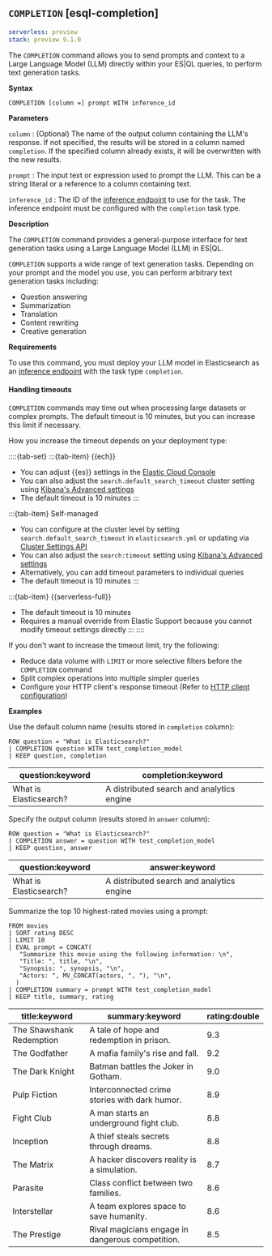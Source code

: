 ## `COMPLETION` [esql-completion]

```yaml {applies_to}
serverless: preview
stack: preview 9.1.0
```

The `COMPLETION` command allows you to send prompts and context to a Large Language Model (LLM) directly within your ES|QL queries, to perform text generation tasks.

**Syntax**

```esql
COMPLETION [column =] prompt WITH inference_id
```

**Parameters**

`column`
:   (Optional) The name of the output column containing the LLM's response.
    If not specified, the results will be stored in a column named `completion`.
    If the specified column already exists, it will be overwritten with the new results.

`prompt`
:   The input text or expression used to prompt the LLM.
    This can be a string literal or a reference to a column containing text.

`inference_id`
:   The ID of the [inference endpoint](docs-content://explore-analyze/elastic-inference/inference-api.md) to use for the task.
    The inference endpoint must be configured with the `completion` task type.

**Description**

The `COMPLETION` command provides a general-purpose interface for
text generation tasks using a Large Language Model (LLM) in ES|QL.

`COMPLETION` supports a wide range of text generation tasks. Depending on your
prompt and the model you use, you can perform arbitrary text generation tasks
including:

- Question answering
- Summarization
- Translation
- Content rewriting
- Creative generation

**Requirements**

To use this command, you must deploy your LLM model in Elasticsearch as
an [inference endpoint](https://www.elastic.co/docs/api/doc/elasticsearch/operation/operation-inference-put) with the
task type `completion`.

#### Handling timeouts

`COMPLETION` commands may time out when processing large datasets or complex prompts. The default timeout is 10 minutes, but you can increase this limit if necessary.

How you increase the timeout depends on your deployment type:

::::{tab-set}
:::{tab-item} {{ech}}
* You can adjust {{es}} settings in the [Elastic Cloud Console](docs-content://deploy-manage/deploy/elastic-cloud/edit-stack-settings.md)
* You can also adjust the `search.default_search_timeout` cluster setting using [Kibana's Advanced settings](kibana://reference/advanced-settings.md#kibana-search-settings)
* The default timeout is 10 minutes
:::

:::{tab-item} Self-managed
* You can configure at the cluster level by setting `search.default_search_timeout` in `elasticsearch.yml` or updating via [Cluster Settings API](https://www.elastic.co/docs/api/doc/elasticsearch/operation/operation-cluster-put-settings)
* You can also adjust the `search:timeout` setting using [Kibana's Advanced settings](kibana://reference/advanced-settings.md#kibana-search-settings)
* Alternatively, you can add timeout parameters to individual queries
* The default timeout is 10 minutes
:::

:::{tab-item} {{serverless-full}}
* The default timeout is 10 minutes
* Requires a manual override from Elastic Support because you cannot modify timeout settings directly
:::
::::

If you don't want to increase the timeout limit, try the following:

* Reduce data volume with `LIMIT` or more selective filters before the `COMPLETION` command
* Split complex operations into multiple simpler queries 
* Configure your HTTP client's response timeout (Refer to [HTTP client configuration](/reference/elasticsearch/configuration-reference/networking-settings.md#_http_client_configuration))


**Examples**

Use the default column name (results stored in `completion` column):

```esql
ROW question = "What is Elasticsearch?"
| COMPLETION question WITH test_completion_model
| KEEP question, completion
```

| question:keyword       | completion:keyword                        |
|------------------------|-------------------------------------------|
| What is Elasticsearch? | A distributed search and analytics engine |

Specify the output column (results stored in `answer` column):

```esql
ROW question = "What is Elasticsearch?"
| COMPLETION answer = question WITH test_completion_model
| KEEP question, answer
```

| question:keyword | answer:keyword |
| --- | --- |
| What is Elasticsearch? | A distributed search and analytics engine |

Summarize the top 10 highest-rated movies using a prompt:

```esql
FROM movies
| SORT rating DESC
| LIMIT 10
| EVAL prompt = CONCAT(
   "Summarize this movie using the following information: \n",
   "Title: ", title, "\n",
   "Synopsis: ", synopsis, "\n",
   "Actors: ", MV_CONCAT(actors, ", "), "\n",
  )
| COMPLETION summary = prompt WITH test_completion_model
| KEEP title, summary, rating
```


| title:keyword | summary:keyword | rating:double |
| --- | --- | --- |
| The Shawshank Redemption | A tale of hope and redemption in prison. | 9.3 |
| The Godfather | A mafia family's rise and fall. | 9.2 |
| The Dark Knight | Batman battles the Joker in Gotham. | 9.0 |
| Pulp Fiction | Interconnected crime stories with dark humor. | 8.9 |
| Fight Club | A man starts an underground fight club. | 8.8 |
| Inception | A thief steals secrets through dreams. | 8.8 |
| The Matrix | A hacker discovers reality is a simulation. | 8.7 |
| Parasite | Class conflict between two families. | 8.6 |
| Interstellar | A team explores space to save humanity. | 8.6 |
| The Prestige | Rival magicians engage in dangerous competition. | 8.5 |

